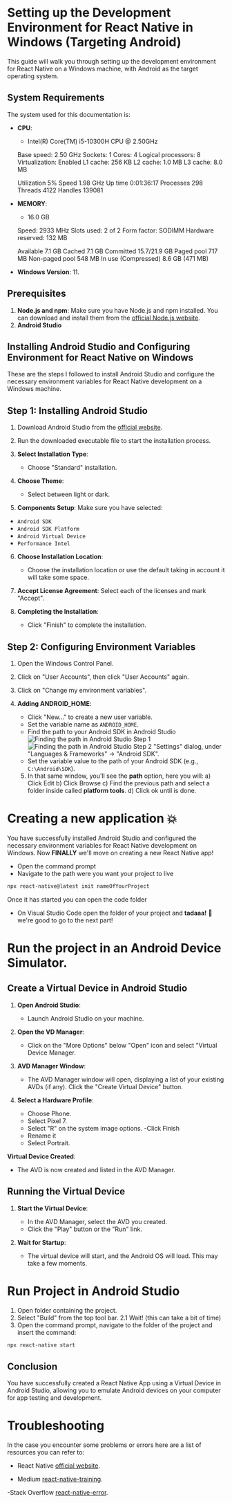 # Setting up the Development Environment for React Native in Windows (Targeting Android)

This guide will walk you through setting up the development environment for React Native on a Windows machine, with Android as the target operating system.

## System Requirements

The system used for this documentation is:

- **CPU**:

  - Intel(R) Core(TM) i5-10300H CPU @ 2.50GHz

  Base speed: 2.50 GHz
  Sockets: 1
  Cores: 4
  Logical processors: 8
  Virtualization: Enabled
  L1 cache: 256 KB
  L2 cache: 1.0 MB
  L3 cache: 8.0 MB

  Utilization 5%
  Speed 1.98 GHz
  Up time 0:01:36:17
  Processes 298
  Threads 4122
  Handles 139081

- **MEMORY**:

  - 16.0 GB

  Speed: 2933 MHz
  Slots used: 2 of 2
  Form factor: SODIMM
  Hardware reserved: 132 MB

  Available 7.1 GB
  Cached 7.1 GB
  Committed 15.7/21.9 GB
  Paged pool 717 MB
  Non-paged pool 548 MB
  In use (Compressed) 8.6 GB (471 MB)

- **Windows Version**: 11.

## Prerequisites

1. **Node.js and npm**: Make sure you have Node.js and npm installed. You can download and install them from the [official Node.js website](https://nodejs.org/).
2. **Android Studio**

## Installing Android Studio and Configuring Environment for React Native on Windows

These are the steps I followed to install Android Studio and configure the necessary environment variables for React Native development on a Windows machine.

## Step 1: Installing Android Studio

1. Download Android Studio from the [official website](https://developer.android.com/studio).
2. Run the downloaded executable file to start the installation process.

3. **Select Installation Type**:

   - Choose "Standard" installation.

4. **Choose Theme**:

   - Select between light or dark.

5. **Components Setup**: Make sure you have selected:

- `Android SDK`
- `Android SDK Platform`
- `Android Virtual Device`
- `Performance Intel`

6. **Choose Installation Location**:

   - Choose the installation location or use the default taking in account it will take some space.

7. **Accept License Agreement**: Select each of the licenses and mark "Accept".

8. **Completing the Installation**:
   - Click "Finish" to complete the installation.

## Step 2: Configuring Environment Variables

1. Open the Windows Control Panel.

2. Click on "User Accounts", then click "User Accounts" again.

3. Click on "Change my environment variables".

4. **Adding ANDROID_HOME**:

   - Click "New..." to create a new user variable.
   - Set the variable name as `ANDROID_HOME`.
   - Find the path to your Android SDK in Android Studio
     ![Finding the path in Android Studio Step 1](<Screenshot 2023-10-12 212643.png>)
     ![Finding the path in Android Studio Step 2](<Screenshot 2023-10-12 214302.png>)
     "Settings" dialog, under "Languages & Frameworks" → "Android SDK".
   - Set the variable value to the path of your Android SDK (e.g., `C:\Android\SDK`).

   5. In that same window, you'll see the **path** option, here you will:
      a) Click Edit
      b) Click Browse
      c) Find the previous path and select a folder inside called **platform tools**.
      d) Click ok until is done.

# Creating a new application 💥

You have successfully installed Android Studio and configured the necessary environment variables for React Native development on Windows.
Now **FINALLY** we'll move on creating a new React Native app!

- Open the command prompt
- Navigate to the path were you want your project to live

```bash
npx react-native@latest init nameOfYourProject
```

Once it has started you can open the code folder

- On Visual Studio Code open the folder of your project and
  **tadaaa!** :raised_hands: we're good to go to the next part!

# Run the project in an Android Device Simulator.

## Create a Virtual Device in Android Studio

1. **Open Android Studio**:

   - Launch Android Studio on your machine.

2. **Open the VD Manager**:

   - Click on the "More Options" below "Open" icon and select "Virtual Device Manager.

3. **AVD Manager Window**:

   - The AVD Manager window will open, displaying a list of your existing AVDs (if any). Click the "Create Virtual Device" button.

4. **Select a Hardware Profile**:
   - Choose Phone.
   - Select Pixel 7.
   - Select "R" on the system image options.
     -Click Finish
   - Rename it
   - Select Portrait.

**Virtual Device Created**:

- The AVD is now created and listed in the AVD Manager.

## Running the Virtual Device

1. **Start the Virtual Device**:

   - In the AVD Manager, select the AVD you created.
   - Click the "Play" button or the "Run" link.

2. **Wait for Startup**:
   - The virtual device will start, and the Android OS will load. This may take a few moments.

# Run Project in Android Studio

1. Open folder containing the project.
2. Select "Build" from the top tool bar.
   2.1 Wait! (this can take a bit of time)
3. Open the command prompt, navigate to the folder of the project and insert the command:

```bash
npx react-native start
```

## Conclusion

You have successfully created a React Native App using a Virtual Device in Android Studio, allowing you to emulate Android devices on your computer for app testing and development.

# Troubleshooting

In the case you encounter some problems or errors here are a list of resources you can refer to:

- React Native [official website](https://reactnative.dev/docs/environment-setup?guide=native).

- Medium [react-native-training](https://medium.com/react-native-training).

-Stack Overflow [react-native-error](https://stackoverflow.com/search?q=react+native+installation+error&s=ad4a4548-2710-4640-bb24-9b58ec8869c8).
